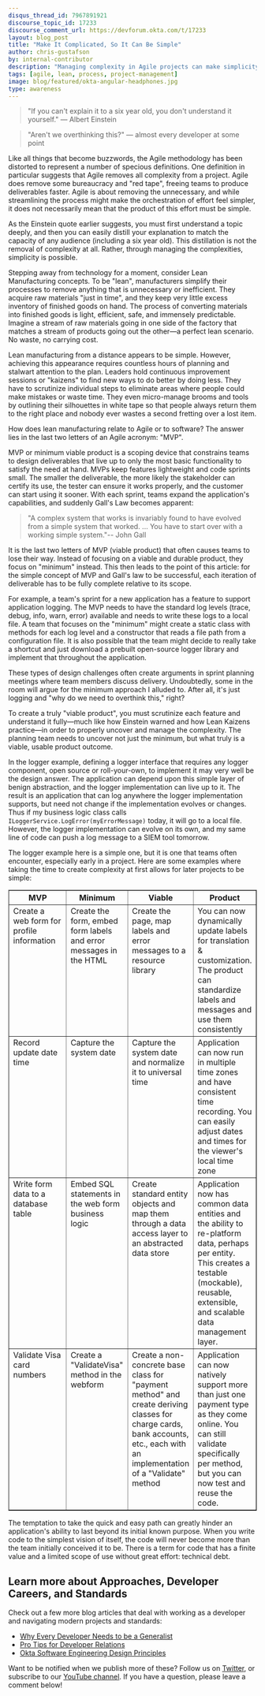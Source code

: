 ```yaml
---
disqus_thread_id: 7967891921
discourse_topic_id: 17233
discourse_comment_url: https://devforum.okta.com/t/17233
layout: blog_post
title: "Make It Complicated, So It Can Be Simple"
author: chris-gustafson
by: internal-contributor
description: "Managing complexity in Agile projects can make simplicity possible."
tags: [agile, lean, process, project-management]
image: blog/featured/okta-angular-headphones.jpg
type: awareness
---
```


> "If you can't explain it to a six year old, you don't understand it yourself." — Albert Einstein

> "Aren't we overthinking this?" — almost every developer at some point

Like all things that become buzzwords, the Agile methodology has been distorted to represent a number of specious definitions.  One definition in particular suggests that Agile removes all complexity from a project. Agile does remove some  bureaucracy and "red tape", freeing teams to produce deliverables faster. Agile is about removing the unnecessary, and while streamlining the process might make the orchestration of effort feel simpler, it does not necessarily mean that the product of this effort must be simple.

As the Einstein quote earlier suggests, you must first understand a topic deeply, and then you can easily distill your explanation to match the capacity of any audience (including a six year old). This distillation is not the removal of complexity at all. Rather, through managing the complexities,  simplicity is possible.

Stepping away from technology for a moment, consider Lean Manufacturing concepts. To be "lean", manufacturers simplify their processes to remove anything that is unnecessary or inefficient. They acquire raw materials "just in time", and they keep very little excess inventory of finished goods on hand. The process of converting materials into finished goods is light, efficient, safe, and immensely predictable. Imagine a stream of raw materials going in one side of the factory that matches a stream of products going out the other—a perfect lean scenario. No waste, no carrying cost.

Lean manufacturing from a distance appears to be simple. However, achieving this appearance requires countless hours of planning and stalwart attention to the plan.  Leaders hold continuous improvement sessions or "kaizens" to find new ways to do better by doing less. They have to scrutinize individual steps to eliminate areas where people could make mistakes or waste time. They even micro-manage brooms and tools by outlining their silhouettes in white tape so that people always return them to the right place and nobody ever wastes a second fretting over a lost item.

How does lean manufacturing relate to Agile or to software? The answer lies in the last two letters of an Agile acronym: "MVP".

MVP or minimum viable product is a scoping device that constrains teams to design deliverables that live up to only the most basic functionality to satisfy the need at hand. MVPs keep features lightweight and code sprints small. The smaller the deliverable, the more likely the stakeholder can certify its use, the tester can ensure it works properly, and the customer can start using it sooner. With each sprint, teams expand the application's capabilities, and suddenly Gall's Law becomes apparent:

> "A complex system that works is invariably found to have evolved from a simple system that worked. ... You have to start over with a working simple system."-- John Gall

It is the last two letters of MVP (viable product) that often causes teams to lose their way. Instead of focusing on a viable and durable product, they focus on "minimum" instead.  This then leads to the point of this article: for the simple concept of MVP and Gall's law to be successful, each iteration of deliverable has to be fully complete relative to its scope.

For example, a team's sprint for a new application has a feature to support application logging.  The MVP needs to have the standard log levels (trace, debug, info, warn, error) available and needs to write these logs to a local file. A team that focuses on the "minimum" might create a static class with methods for each log level and a constructor that reads a file path from a configuration file. It is also possible that the team might decide to really take a shortcut and just download a prebuilt open-source logger library and implement that throughout the application.

These types of design challenges often create arguments in sprint planning meetings where team members discuss delivery. Undoubtedly, some in the room will argue for the minimum approach I alluded to. After all, it's just logging and "why do we need to overthink this," right?

To create a truly "viable product", you must scrutinize each feature and understand it fully—much like how Einstein warned and how Lean Kaizens practice—in order to properly uncover and manage the complexity. The planning team needs to uncover not just the minimum, but what truly is a viable, usable product outcome.

In the logger example, defining a logger interface that requires any logger component, open source or roll-your-own, to implement it may very well be the design answer. The application can depend upon this simple layer of benign abstraction, and the logger implementation can live up to it. The result is an application that can log anywhere the logger implementation supports, but need not change if the implementation evolves or changes. Thus if my business logic class calls `ILoggerService.LogError(myErrorMessage)` today, it will go to a local file. However, the logger implementation can evolve on its own, and my same line of code can push a log message to a SIEM tool tomorrow.

The logger example here is a simple one, but it is one that teams often encounter, especially early in a project. Here are some examples where taking the time to create complexity at first allows for later projects to be simple:

<table border="1">
  <thead>
    <tr>
      <th width="25%">MVP</th>
      <th width="25%">Minimum</th>
      <th width="25%">Viable</th>
      <th width="25%">Product</th>
    </tr>
  </thead>
  <tbody valign="top">
    <tr>
      <td>Create a web form for profile information</td>
      <td>Create the form, embed form labels and error messages in the HTML</td>
      <td>Create the page, map labels and error messages to a resource library</td>
      <td>You can now dynamically update labels for translation & customization.  The product can standardize labels and messages and use them consistently</td>
    </tr>
    <tr>
      <td>Record update date time</td>
      <td>Capture the system date</td>
      <td>Capture the system date and normalize it to universal time</td>
      <td>Application can now run in multiple time zones and have consistent time recording. You can easily adjust dates and times for the viewer's local time zone</td>
    </tr>
    <tr>
      <td>Write form data to a database table</td>
      <td>Embed SQL statements in the web form business logic</td>
      <td>Create standard entity objects and map them through a data access layer to an abstracted data store</td>
      <td>Application now has common data entities and the ability to re-platform data, perhaps per entity.  This creates a testable (mockable), reusable, extensible, and scalable data management layer.</td>
    </tr>
    <tr>
      <td>Validate Visa card numbers</td>
      <td>Create a "ValidateVisa" method in the webform</td>
      <td>Create a non-concrete base class for "payment method" and create deriving classes for charge cards, bank accounts, etc., each with an implementation of a "Validate" method</td>
      <td>Application can now natively support more than just one payment type as they come online.  You can still validate specifically per method, but you can now test and reuse the code.</td>
    </tr>
  </tbody>
</table>

The temptation to take the quick and easy path can greatly hinder an application's ability to last beyond its initial known purpose. When you write code to the simplest vision of itself, the code will never become more than the team initially conceived it to be. There is a term for code that has a finite value and a limited scope of use without great effort: technical debt.

## Learn more about Approaches, Developer Careers, and Standards

Check out a few more blog articles that deal with working as a developer and navigating modern projects and standards:

- [Why Every Developer Needs to be a Generalist](/blog/2019/11/26/developer-generalist-vs-specialist)
- [Pro Tips for Developer Relations](/blog/2019/01/28/developer-relations-pro-tips)
- [Okta Software Engineering Design Principles](/blog/2015/05/08/software-engineering-design-principles)

Want to be notified when we publish more of these? Follow us on [Twitter](https://twitter.com/oktadev), or subscribe to our [YouTube channel](https://youtube.com/c/oktadev). If you have a question, please leave a comment below!

